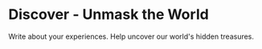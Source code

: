 # Discover - Unmask the World

Write about your experiences. Help uncover our world's hidden treasures.